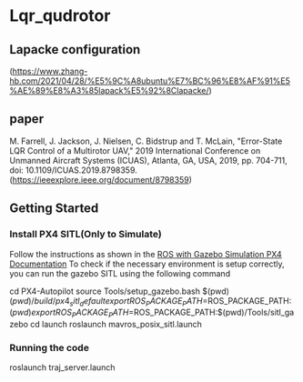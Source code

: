 # Lqr_qudrotor

## Lapacke configuration
(https://www.zhang-hb.com/2021/04/28/%E5%9C%A8ubuntu%E7%BC%96%E8%AF%91%E5%AE%89%E8%A3%85lapack%E5%92%8Clapacke/)

## paper
M. Farrell, J. Jackson, J. Nielsen, C. Bidstrup and T. McLain, "Error-State LQR Control of a Multirotor UAV," 
2019 International Conference on Unmanned Aircraft Systems (ICUAS), Atlanta, GA, USA, 2019, pp. 704-711, doi: 10.1109/ICUAS.2019.8798359.
(https://ieeexplore.ieee.org/document/8798359)

## Getting Started
### Install PX4 SITL(Only to Simulate)
Follow the instructions as shown in the [ROS with Gazebo Simulation PX4 Documentation](https://dev.px4.io/master/en/simulation/ros_interface.html)
To check if the necessary environment is setup correctly, you can run the gazebo SITL using the following command

cd PX4-Autopilot
source Tools/setup_gazebo.bash $(pwd) $(pwd)/build/px4_sitl_default
export ROS_PACKAGE_PATH=$ROS_PACKAGE_PATH:$(pwd)
export ROS_PACKAGE_PATH=$ROS_PACKAGE_PATH:$(pwd)/Tools/sitl_gazebo
cd launch
roslaunch mavros_posix_sitl.launch

### Running the code
roslaunch traj_server.launch

